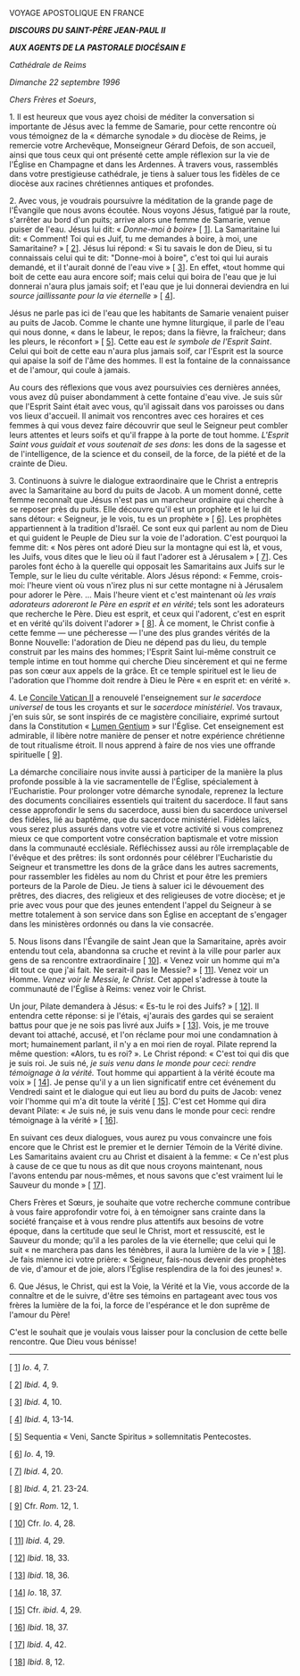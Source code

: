 VOYAGE APOSTOLIQUE EN FRANCE

***DISCOURS DU SAINT-PÈRE JEAN-PAUL II***

***AUX AGENTS DE LA PASTORALE DIOCÉSAIN*** ***E***

*Cathédrale de Reims*

*Dimanche 22 septembre 1996*

*Chers Frères et Soeurs*,

1\. Il est heureux que vous ayez choisi de méditer la conversation si importante de Jésus avec la femme de Samarie, pour cette rencontre où vous témoignez de la « démarche synodale » du diocèse de Reims, je remercie votre Archevêque, Monseigneur Gérard Defois, de son accueil, ainsi que tous ceux qui ont présenté cette ample réflexion sur la vie de l'Église en Champagne et dans les Ardennes. À travers vous, rassemblés dans votre prestigieuse cathédrale, je tiens à saluer tous les fidèles de ce diocèse aux racines chrétiennes antiques et profondes.

2\. Avec vous, je voudrais poursuivre la méditation de la grande page de l'Évangile que nous avons écoutée. Nous voyons Jésus, fatigué par la route, s'arrêter au bord d'un puits; arrive alors une femme de Samarie, venue puiser de l'eau. Jésus lui dit: « *Donne-moi à boire*» \[ [1](#_ftn1 "")\]. La Samaritaine lui dit: « Comment! Toi qui es Juif, tu me demandes à boire, à moi, une Samaritaine? » \[ [2](#_ftn2 "")\]. Jésus lui répond: « Si tu savais le don de Dieu, si tu connaissais celui qui te dit: "Donne-moi à boire", c'est toi qui lui aurais demandé, et il t'aurait donné de l'eau vive » \[ [3](#_ftn3 "")\]. En effet, «tout homme qui boit de cette eau aura encore soif; mais celui qui boira de l'eau que je lui donnerai n'aura plus jamais soif; et l'eau que je lui donnerai deviendra en lui *source jaillissante pour la vie éternelle* » \[ [4](#_ftn4 "")\].

Jésus ne parle pas ici de l'eau que les habitants de Samarie venaient puiser au puits de Jacob. Comme le chante une hymne liturgique, il parle de l'eau qui nous donne, « dans le labeur, le repos; dans la fièvre, la fraîcheur; dans les pleurs, le réconfort » \[ [5](#_ftn5 "")\]. Cette eau est *le symbole de l'Esprit Saint*. Celui qui boit de cette eau n'aura plus jamais soif, car l'Esprit est la source qui apaise la soif de l'âme des hommes. Il est la fontaine de la connaissance et de l'amour, qui coule à jamais.

Au cours des réflexions que vous avez poursuivies ces dernières années, vous avez dû puiser abondamment à cette fontaine d'eau vive. Je suis sûr que l'Esprit Saint était avec vous, qu'il agissait dans vos paroisses ou dans vos lieux d'accueil. Il animait vos rencontres avec ces horaires et ces femmes à qui vous devez faire découvrir que seul le Seigneur peut combler leurs attentes et leurs soifs et qu'il frappe à la porte de tout homme. *L'Esprit Saint vous guidait et vous soutenait de ses dons*: les dons de la sagesse et de l'intelligence, de la science et du conseil, de la force, de la piété et de la crainte de Dieu.

3\. Continuons à suivre le dialogue extraordinaire que le Christ a entrepris avec la Samaritaine au bord du puits de Jacob. A un moment donné, cette femme reconnaît que Jésus n'est pas un marcheur ordinaire qui cherche à se reposer près du puits. Elle découvre qu'il est un prophète et le lui dit sans détour: « Seigneur, je le vois, tu es un prophète » \[ [6](#_ftn6 "")\]. Les prophètes appartiennent à la tradition d'Israël. Ce sont eux qui parlent au nom de Dieu et qui guident le Peuple de Dieu sur la voie de l'adoration. C'est pourquoi la femme dit: « Nos pères ont adoré Dieu sur la montagne qui est là, et vous, les Juifs, vous dites que le lieu où il faut l'adorer est à Jérusalem » \[ [7](#_ftn7 "")\]. Ces paroles font écho à la querelle qui opposait les Samaritains aux Juifs sur le Temple, sur le lieu du culte véritable. Alors Jésus répond: « Femme, crois-moi: l'heure vient où vous n'irez plus ni sur cette montagne ni à Jérusalem pour adorer le Père. ... Mais l'heure vient et c'est maintenant où *les vrais adorateurs adoreront le Père en esprit et en vérité*; tels sont les adorateurs que recherche le Père. Dieu est esprit, et ceux qui l'adorent, c'est en esprit et en vérité qu'ils doivent l'adorer » \[ [8](#_ftn8 "")\]. À ce moment, le Christ confie à cette femme ― une pécheresse ― l'une des plus grandes vérités de la Bonne Nouvelle: l'adoration de Dieu ne dépend pas du lieu, du temple construit par les mains des hommes; l'Esprit Saint lui-même construit ce temple intime en tout homme qui cherche Dieu sincèrement et qui ne ferme pas son cœur aux appels de la grâce. Et ce temple spirituel est le lieu de l'adoration que l'homme doit rendre à Dieu le Père « en esprit et: en vérité ».

4\. Le [Concile Vatican II](http://www.vatican.va/archive/hist_councils/ii_vatican_council/index_fr.htm) a renouvelé l'enseignement sur *le sacerdoce universel* de tous les croyants et sur le *sacerdoce ministériel*. Vos travaux, j'en suis sûr, se sont inspirés de ce magistère conciliaire, exprimé surtout dans la Constitution « [Lumen Gentium](http://www.vatican.va/archive/hist_councils/ii_vatican_council/documents/vat-ii_const_19641121_lumen-gentium_fr.html) » sur l'Église. Cet enseignement est admirable, il libère notre manière de penser et notre expérience chrétienne de tout ritualisme étroit. Il nous apprend à faire de nos vies une offrande spirituelle \[ [9](#_ftn9 "")\].

La démarche conciliaire nous invite aussi à participer de la manière la plus profonde possible à la vie sacramentelle de l'Église, spécialement à l'Eucharistie. Pour prolonger votre démarche synodale, reprenez la lecture des documents conciliaires essentiels qui traitent du sacerdoce. Il faut sans cesse approfondir le sens du sacerdoce, aussi bien du sacerdoce universel des fidèles, lié au baptême, que du sacerdoce ministériel. Fidèles laïcs, vous serez plus assurés dans votre vie et votre activité si vous comprenez mieux ce que comportent votre consécration baptismale et votre mission dans la communauté ecclésiale. Réfléchissez aussi au rôle irremplaçable de l'évêque et des prêtres: ils sont ordonnés pour célébrer l'Eucharistie du Seigneur et transmettre les dons de la grâce dans les autres sacrements, pour rassembler les fidèles au nom du Christ et pour être les premiers porteurs de la Parole de Dieu. Je tiens à saluer ici le dévouement des prêtres, des diacres, des religieux et des religieuses de votre diocèse; et je prie avec vous pour que des jeunes entendent l'appel du Seigneur à se mettre totalement à son service dans son Église en acceptant de s'engager dans les ministères ordonnés ou dans la vie consacrée.

5\. Nous lisons dans l'Évangile de saint Jean que la Samaritaine, après avoir entendu tout cela, abandonna sa cruche et revint à la ville pour parler aux gens de sa rencontre extraordinaire \[ [10](#_ftn10 "")\]. « Venez voir un homme qui m'a dit tout ce que j'ai fait. Ne serait-il pas le Messie? » \[ [11](#_ftn11 "")\]. Venez voir un Homme. *Venez voir le Messie, le Christ*. Cet appel s'adresse à toute la communauté de l'Église à Reims: venez voir le Christ.

Un jour, Pilate demandera à Jésus: « Es-tu le roi des Juifs? » \[ [12](#_ftn12 "")\]. Il entendra cette réponse: si je l'étais, «j'aurais des gardes qui se seraient battus pour que je ne sois pas livré aux Juifs » \[ [13](#_ftn13 "")\]. Vois, je me trouve devant toi attaché, accusé, et l'on réclame pour moi une condamnation à mort; humainement parlant, il n'y a en moi rien de royal. Pilate reprend la même question: «Alors, tu es roi? ». Le Christ répond: « C'est toi qui dis que je suis roi. Je suis né, *je suis venu dans le monde pour ceci: rendre témoignage à la vérité.* Tout homme qui appartient à la vérité écoute ma voix » \[ [14](#_ftn14 "")\]. Je pense qu'il y a un lien significatif entre cet événement du Vendredi saint et le dialogue qui eut lieu au bord du puits de Jacob: venez voir l'homme qui m'a dit toute la vérité \[ [15](#_ftn15 "")\]. C'est cet Homme qui dira devant Pilate: « Je suis né, je suis venu dans le monde pour ceci: rendre témoignage à la vérité » \[ [16](#_ftn16 "")\].

En suivant ces deux dialogues, vous aurez pu vous convaincre une fois encore que le Christ est le premier et le dernier Témoin de la Vérité divine. Les Samaritains avaient cru au Christ et disaient à la femme: « Ce n'est plus à cause de ce que tu nous as dit que nous croyons maintenant, nous l'avons entendu par nous-mêmes, et nous savons que c'est vraiment lui le Sauveur du monde » \[ [17](#_ftn17 "")\].

Chers Frères et Sœurs, je souhaite que votre recherche commune contribue à vous faire approfondir votre foi, à en témoigner sans crainte dans la société française et à vous rendre plus attentifs aux besoins de votre époque, dans la certitude que seul le Christ, mort et ressuscité, est le Sauveur du monde; qu'il a les paroles de la vie éternelle; que celui qui le suit « ne marchera pas dans les ténèbres, il aura la lumière de la vie » \[ [18](#_ftn18 "")\]. Je fais mienne ici votre prière: « Seigneur, fais-nous devenir des prophètes de vie, d'amour et de joie, alors l'Église resplendira de la foi des jeunes! ».

6\. Que Jésus, le Christ, qui est la Voie, la Vérité et la Vie, vous accorde de la connaître et de le suivre, d'être ses témoins en partageant avec tous vos frères la lumière de la foi, la force de l'espérance et le don suprême de l'amour du Père!

C'est le souhait que je voulais vous laisser pour la conclusion de cette belle rencontre. Que Dieu vous bénisse!

* * *

\[ [1](#_ftnref1 "")\] *Io*. 4, 7.

\[ [2](#_ftnref2 "")\] *Ibid*. 4, 9.

\[ [3](#_ftnref3 "")\] *Ibid*. 4, 10.

\[ [4](#_ftnref4 "")\] *Ibid*. 4, 13-14.

\[ [5](#_ftnref5 "")\] Sequentia « Veni, Sancte Spiritus » sollemnitatis Pentecostes.

\[ [6](#_ftnref6 "")\] *Io*. 4, 19.

\[ [7](#_ftnref7 "")\] *Ibid*. 4, 20.

\[ [8](#_ftnref8 "")\] *Ibid*. 4, 21. 23-24.

\[ [9](#_ftnref9 "")\] Cfr. *Rom*. 12, 1.

\[ [10](#_ftnref10 "")\] Cfr. *Io*. 4, 28.

\[ [11](#_ftnref11 "")\] *Ibid*. 4, 29.

\[ [12](#_ftnref12 "")\] *Ibid*. 18, 33.

\[ [13](#_ftnref13 "")\] *Ibid*. 18, 36.

\[ [14](#_ftnref14 "")\] *Io*. 18, 37.

\[ [15](#_ftnref15 "")\] Cfr. *ibid*. 4, 29.

\[ [16](#_ftnref16 "")\] *Ibid*. 18, 37.

\[ [17](#_ftnref17 "")\] *Ibid*. 4, 42.

\[ [18](#_ftnref18 "")\] *Ibid*. 8, 12.